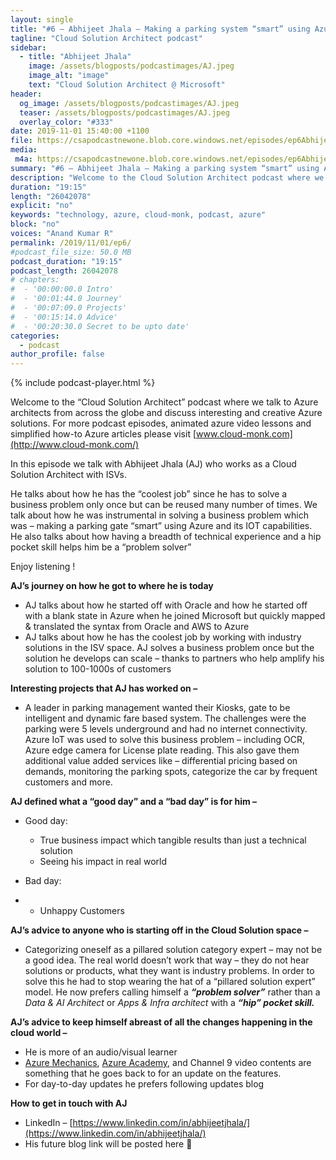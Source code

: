 ```yaml
---
layout: single
title: "#6 – Abhijeet Jhala – Making a parking system “smart” using Azure"
tagline: "Cloud Solution Architect podcast"
sidebar:
  - title: "Abhijeet Jhala"
    image: /assets/blogposts/podcastimages/AJ.jpeg
    image_alt: "image"
    text: "Cloud Solution Architect @ Microsoft"
header:
  og_image: /assets/blogposts/podcastimages/AJ.jpeg
  teaser: /assets/blogposts/podcastimages/AJ.jpeg
  overlay_color: "#333"
date: 2019-11-01 15:40:00 +1100
file: https://csapodcastnewone.blob.core.windows.net/episodes/ep6AbhijeetJhala.m4a
media: 
 m4a: https://csapodcastnewone.blob.core.windows.net/episodes/ep6AbhijeetJhala.m4a
summary: "#6 – Abhijeet Jhala – Making a parking system “smart” using Azure"
description: "Welcome to the Cloud Solution Architect podcast where we talk to Azure architects from across the globe and discuss interesting and creative Azure solutions. For more podcast episodes, animated azure video lessons and simplified how-to Azure articles please visit www.cloud-monk.com. In this episode we talk with Abhijeet Jhala (AJ) who works as a Cloud Solution Architect with ISVs. He talks about how he has the “coolest job” since he has to solve a business problem only once but can be reused many number of times. We talk about how he was instrumental in solving a business problem which was – making a parking gate “smart” using Azure and its IOT capabilities. He also talks about how having a breadth of technical experience and a hip pocket skill helps him be a “problem solver"
duration: "19:15" 
length: "26042078"
explicit: "no" 
keywords: "technology, azure, cloud-monk, podcast, azure"
block: "no" 
voices: "Anand Kumar R"
permalink: /2019/11/01/ep6/
#podcast_file_size: 50.0 MB 
podcast_duration: "19:15" 
podcast_length: 26042078
# chapters:
#  - '00:00:00.0 Intro'
#  - '00:01:44.0 Journey'
#  - '00:07:09.0 Projects'
#  - '00:15:14.0 Advice'
#  - '00:20:30.0 Secret to be upto date'
categories:
  - podcast
author_profile: false
---
```


{% include podcast-player.html %}


Welcome to the “Cloud Solution Architect” podcast where we talk to Azure architects from across the globe and discuss interesting and creative Azure solutions. For more podcast episodes, animated azure video lessons and simplified how-to Azure articles please visit [www.cloud-monk.com](http://www.cloud-monk.com/)

In this episode we talk with Abhijeet Jhala (AJ) who works as a Cloud Solution Architect with ISVs.

He talks about how he has the “coolest job” since he has to solve a business problem only once but can be reused many number of times. We talk about how he was instrumental in solving a business problem which was – making a parking gate “smart” using Azure and its IOT capabilities. He also talks about how having a breadth of technical experience and a hip pocket skill helps him be a “problem solver”

Enjoy listening !

**AJ’s journey on how he got to where he is today**

*   AJ talks about how he started off with Oracle and how he started off with a blank state in Azure when he joined Microsoft but quickly mapped & translated the syntax from Oracle and AWS to Azure
*   AJ talks about how he has the coolest job by working with industry solutions in the ISV space. AJ solves a business problem once but the solution he develops can scale – thanks to partners who help amplify his solution to 100-1000s of customers

**Interesting projects that AJ has worked on –**

*   A leader in parking management wanted their Kiosks, gate to be intelligent and dynamic fare based system. The challenges were the parking were 5 levels underground and had no internet connectivity. Azure IoT was used to solve this business problem – including OCR, Azure edge camera for License plate reading. This also gave them additional value added services like – differential pricing based on demands, monitoring the parking spots, categorize the car by frequent customers and more.

**AJ defined what a “good day” and a “bad day” is for him –**

*   Good day:
    *   True business impact which tangible results than just a technical solution
    *   Seeing his impact in real world
*   Bad day:

*   *   Unhappy Customers

**AJ’s advice to anyone who is starting off in the Cloud Solution space –**

*   Categorizing oneself as a pillared solution category expert – may not be a good idea. The real world doesn’t work that way – they do not hear solutions or products, what they want is industry problems. In order to solve this he had to stop wearing the hat of a “pillared solution expert” model. He now prefers calling himself a **_“problem solver”_** rather than a _Data & AI Architect_ or _Apps & Infra architect_ with a **_“hip” pocket skill._**

**AJ’s advice to keep himself abreast of all the changes happening in the cloud world –**

*   He is more of an audio/visual learner
*   [Azure Mechanics](https://www.youtube.com/user/OfficeGarageSeries), [Azure Academy](https://www.youtube.com/channel/UC-MXgaFhsYU8PkqgKBdnusQ), and Channel 9 video contents are something that he goes back to for an update on the features.
*   For day-to-day updates he prefers following updates blog

**How to get in touch with AJ**

*   LinkedIn – [https://www.linkedin.com/in/abhijeetjhala/](https://www.linkedin.com/in/abhijeetjhala/)
*   His future blog link will be posted here 🙂

